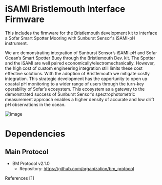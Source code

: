 # iSAMI Bristlemouth Interface Firmware
This includes the firmware for the Bristlemouth development kit to interface a Sofar Smart Spotter Mooring with Sunburst Sensor's iSAMI-pH instrument. 

We are demonstrating integration of Sunburst Sensor’s iSAMI-pH and Sofar Ocean’s Smart Spotter Buoy through the Bristlemouth Dev. kit. The Spotter and the iSAMI are well paired economically/electromechanically. However, the high cost of custom engineering integration still limits these cost effective solutions. With the adoption of Bristlemouth we mitigate costly integration. This strategic development has the opportunity to open up coastal pH monitoring to a wider range of users through the turn-key operability of Sofar’s ecosystem. This ecosystem as a gateway to the demonstrated success of Sunburst Sensor’s spectrophotometric measurement approach enables a higher density of accurate and low drift pH observations in the ocean.

![image](https://github.com/user-attachments/assets/d62f8649-4a80-4075-9dbc-c6d842b3e9b2)

# Dependencies
## Main Protocol
- BM Protocol v2.1.0
  - Repository: https://github.com/organization/bm_protocol

References
[1] 
